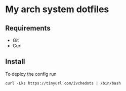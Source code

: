 # My arch system dotfiles

## Requirements

- Git
- Curl

## Install

To deploy the config run

  `curl -Lks https://tinyurl.com/ivchedots | /bin/bash`
